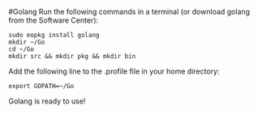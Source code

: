 #Golang
Run the following commands in a terminal (or download golang from the Software Center):

```
sudo eopkg install golang
mkdir ~/Go
cd ~/Go
mkdir src && mkdir pkg && mkdir bin
```

Add the following line to the .profile file in your home directory:

```
export GOPATH=~/Go
```

Golang is ready to use!
